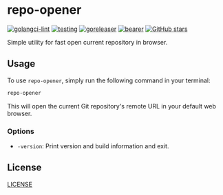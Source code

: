 # repo-opener

[![golangci-lint](https://github.com/jtprogru/repo-opener/actions/workflows/lint.yaml/badge.svg)](https://github.com/jtprogru/repo-opener/actions/workflows/lint.yaml)
[![testing](https://github.com/jtprogru/repo-opener/actions/workflows/tests.yaml/badge.svg)](https://github.com/jtprogru/repo-opener/actions/workflows/tests.yaml)
[![goreleaser](https://github.com/jtprogru/repo-opener/actions/workflows/goreleaser.yaml/badge.svg)](https://github.com/jtprogru/repo-opener/actions/workflows/goreleaser.yaml)
[![bearer](https://github.com/jtprogru/repo-opener/actions/workflows/bearer.yaml/badge.svg)](https://github.com/jtprogru/repo-opener/actions/workflows/bearer.yaml)
[![GitHub stars](https://img.shields.io/github/stars/jtprogru/repo-opener.svg)](https://github.com/jtprogru/repo-opener/stargazers)

Simple utility for fast open current repository in browser.

## Usage

To use `repo-opener`, simply run the following command in your terminal:

```sh
repo-opener
```

This will open the current Git repository's remote URL in your default web browser.

### Options

- `-version`: Print version and build information and exit.

## License

[LICENSE](LICENSE)
